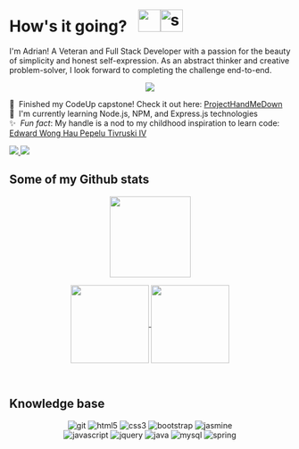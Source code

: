 # How's it going? &nbsp; <img src="https://media.giphy.com/media/hvRJCLFzcasrR4ia7z/giphy.gif" width="40"><img alt="smiley" width="40em" src="https://i.imgur.com/q2UfNOW.png"/>

I'm Adrian! A Veteran and Full Stack Developer with a passion for the beauty of simplicity and honest self-expression. As an abstract thinker and creative problem-solver, I look forward to completing the challenge end-to-end. 

<p align="center">
  <a href="https://git.io/typing-svg"><img src="https://readme-typing-svg.herokuapp.com/?lines=This+is+a+gallery+of+the+code+I+write;From+novice+to+adept&font=Inter%20Code&center=true&width=550&height=45&color=0f4c81&vCenter=true&size=22&duration=6000"></a>
</p>

<!-- <p align="center">
  <a href=""><img src="https://readme-typing-svg.herokuapp.com?font=inter&duration=5750&color=2C9ACB&width=470&lines=&center=true&width=440&height=45&color=f75c7e&vCenter=true&size=22" />
  </a>
</p> -->

🔭&nbsp; Finished my CodeUp capstone! Check it out here: [ProjectHandMeDown](https://projecthandmedown.me)<br>
🌱&nbsp; I'm currently learning Node.js, NPM, and Express.js technologies<br>
✨&nbsp; <em>Fun fact</em>: My handle is a nod to my childhood inspiration to learn code: [Edward Wong Hau Pepelu Tivruski IV](https://cowboybebop.fandom.com/wiki/Edward)<br> 

<p>
  <a href="https://www.linkedin.com/in/adrianrichbrown/">
    <img src="https://img.shields.io/badge/LinkedIn-0077B5?style=for-the-badge&logo=linkedin&logoColor=white">
  </a>
  <a href="https://www.hackerrank.com/radicaladi"><img src="https://img.shields.io/badge/-Hackerrank-2EC866?style=for-the-badge&logo=HackerRank&logoColor=white"></img></a>
</p>

## Some of my Github stats

<p align="center">
   <img height="145em"align="center" src="http://github-readme-streak-stats.herokuapp.com?user=radicaladi&theme=dark&hide_border=false&date_format=j%20M%5B%20Y%5D&fire=DD5B28" />
 </p>
<p align="center">
  <a href="https://github.com/radicaladi">
  <img height="140em" align="center" src="https://github-readme-stats.vercel.app/api?username=radicaladi&theme=dark&layout=compact&repo=convoychat&hide=stars,issues&custom_title=Adrian's GitHub Stats" />
</a>
<a href="https://github.com/radicaladi">
  <img height="140em" align="center" src="https://github-readme-stats.vercel.app/api/top-langs/?username=radicaladi&layout=compact&theme=dark&langs_count=6" />
</a>
</p><br>

## Knowledge base
<p align="center">
  <img alt="git" src="https://img.shields.io/badge/GIT-E44C30?style=for-the-badge&logo=git&logoColor=white"></img>
  <img alt="html5" src="https://img.shields.io/badge/HTML5-E34F26?style=for-the-badge&logo=html5&logoColor=white"></img>
  <img alt="css3" src="https://img.shields.io/badge/CSS3-1572B6?style=for-the-badge&logo=css3&logoColor=white"></img>
  <img alt="bootstrap" src="https://img.shields.io/badge/Bootstrap-563D7C?style=for-the-badge&logo=bootstrap&logoColor=white"></img>
  <img alt="jasmine" src="https://img.shields.io/badge/Jasmine-8A4182?style=for-the-badge&logo=Jasmine&logoColor=white"></img> <br>
  <img alt="javascript" src="https://img.shields.io/badge/JavaScript-323330?style=for-the-badge&logo=javascript&logoColor=F7DF1E"></img>
  <img alt="jquery" src="https://img.shields.io/badge/jQuery-0769AD?style=for-the-badge&logo=jquery&logoColor=white"></img>
  <img alt="java" src="https://img.shields.io/badge/Java-ED8B00?style=for-the-badge&logo=java&logoColor=white"></img>
  <img alt="mysql" src="https://img.shields.io/badge/MySQL-005C84?style=for-the-badge&logo=mysql&logoColor=white"></img>
  <img alt="spring" src="https://img.shields.io/badge/Spring-6DB33F?style=for-the-badge&logo=spring&logoColor=white"></img>
</p>
